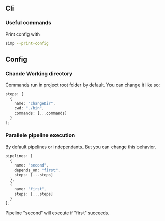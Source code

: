 ## Cli

### Useful commands

Print config with

```bash
simp --print-config
```

## Config

### Chande Working directory

Commands run in project root folder by default.
You can change it like so:

```ts
steps: [
  {
    name: "changeDir",
    cwd: "./bin",
    commands: [...commands]
  }
];
```

### Parallele pipeline execution

By default pipelines or independants.
But you can change this behavior.

```ts
pipelines: [
  {
    name: "second",
    depends_on: "first",
    steps: [...steps]
  },
  {
    name: "first",
    steps: [...steps]
  }
];
```

Pipeline "second" will execute if "first" succeeds.
